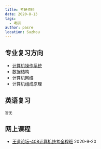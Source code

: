 ```yaml
---
title: 考研资料
date: 2020-8-13
tags: 
  - 考研
author: pasre
location: Suzhou  
---
```


## 专业复习方向
* [计算机操作系统](/study/计算机操作系统/)
* 数据结构
* 计算机网络
* 计算机组成原理

## 英语复习
```
暂无
```

## 网上课程
* [王道论坛-408计算机统考全程班](https://www.icourse163.org/topics/jisuanji_w)   2020-9-20